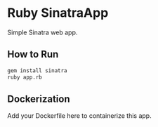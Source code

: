 # Ruby SinatraApp

Simple Sinatra web app.

## How to Run

```bash
gem install sinatra
ruby app.rb
```

## Dockerization

Add your Dockerfile here to containerize this app.
